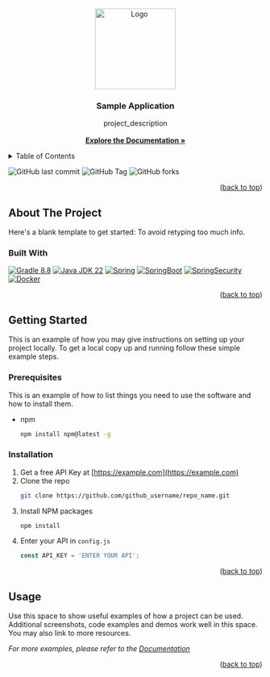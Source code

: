 <!-- Improved compatibility of back to top link: See: https://github.com/othneildrew/Best-README-Template/pull/73 -->
<a name="readme-top"></a>

<!-- PROJECT LOGO -->
<br />
<div align="center">
  <a href="https://github.com/digitalcloudninja/sample-application-configuration">
    <img src="https://avatars.githubusercontent.com/u/174159620?v=4" alt="Logo" width="160" height="160">
  </a>

<h3 align="center">Sample Application</h3>

  <p align="center">
    project_description
    <br />
    <br />
    <a href="https://github.com/digitalcloudninja/sample-application-configuration"><strong>Explore the Documentation »</strong></a>
   </p>
</div>

<!-- TABLE OF CONTENTS -->
<details>
  <summary>Table of Contents</summary>
  <ol>
    <li>
      <a href="#about-the-project">About The Project</a>
      <ul>
        <li><a href="#built-with">Built With</a></li>
      </ul>
    </li>
    <li>
      <a href="#getting-started">Getting Started</a>
      <ul>
        <li><a href="#prerequisites">Prerequisites</a></li>
        <li><a href="#installation">Installation</a></li>
      </ul>
    </li>
    <li><a href="#usage">Usage</a></li>
  </ol>
</details>

![GitHub last commit](https://img.shields.io/github/last-commit/digitalcloudninja/sample-application-configuration.svg?style=for-the-badge)
![GitHub Tag](https://img.shields.io/github/v/tag/digitalcloudninja/sample-application-configuration.svg?style=for-the-badge)
![GitHub forks](https://img.shields.io/github/forks/digitalcloudninja/sample-application-configuration.svg?style=for-the-badge)

<p align="right">(<a href="#readme-top">back to top</a>)</p>

<!-- ABOUT THE PROJECT -->
## About The Project

Here's a blank template to get started: To avoid retyping too much info. 

### Built With
[![Gradle 8.8][Gradle-icon]][Gradle-url]
[![Java JDK 22][Java-icon]][Java-url]
[![Spring][Spring-icon]][Spring-url]
[![SpringBoot][SpringBoot-icon]][SpringBoot-url]
[![SpringSecurity][SpringSecurity-icon]][SpringSecurity-url]
[![Docker][Docker-icon]][Docker-url]

<p align="right">(<a href="#readme-top">back to top</a>)</p>

<!-- GETTING STARTED -->
## Getting Started

This is an example of how you may give instructions on setting up your project locally.
To get a local copy up and running follow these simple example steps.

### Prerequisites

This is an example of how to list things you need to use the software and how to install them.
* npm
  ```sh
  npm install npm@latest -g
  ```

### Installation

1. Get a free API Key at [https://example.com](https://example.com)
2. Clone the repo
   ```sh
   git clone https://github.com/github_username/repo_name.git
   ```
3. Install NPM packages
   ```sh
   npm install
   ```
4. Enter your API in `config.js`
   ```js
   const API_KEY = 'ENTER YOUR API';
   ```

<p align="right">(<a href="#readme-top">back to top</a>)</p>




<!-- USAGE EXAMPLES -->
## Usage

Use this space to show useful examples of how a project can be used. Additional screenshots, code examples and demos work well in this space. You may also link to more resources.

_For more examples, please refer to the [Documentation](https://example.com)_

<p align="right">(<a href="#readme-top">back to top</a>)</p>


<!-- MARKDOWN LINKS & IMAGES -->
<!-- https://www.markdownguide.org/basic-syntax/#reference-style-links -->
[forks-shield]: https://img.shields.io/github/forks/digitalcloudninja/sample-application-configuration.svg?style=for-the-badge
[forks-url]: https://github.com/digitalcloudninja/sample-application-configuration/network/members
[stars-shield]: https://img.shields.io/github/stars/digitalcloudninja/sample-application-configuration.svg?style=for-the-badge
[stars-url]: https://github.com/digitalcloudninja/sample-application-configuration/stargazers
[issues-shield]: https://img.shields.io/github/issues/digitalcloudninja/sample-application-configuration.svg?style=for-the-badge
[issues-url]: https://github.com/digitalcloudninja/sample-application-configuration/issues
[Gradle-icon]: https://img.shields.io/badge/gradle-02303A?style=for-the-badge&logo=gradle&logoColor=white
[Gradle-url]: https://docs.gradle.org/current/userguide/userguide.html
[Docker-icon]: https://img.shields.io/badge/docker-2496ED?style=for-the-badge&logo=docker&logoColor=white
[Docker-url]: https://docs.gradle.org/current/userguide/userguide.html
[Java-icon]: https://img.shields.io/badge/java-F80000?style=for-the-badge&logo=oracle&logoColor=white
[Java-url]: https://docs.gradle.org/current/userguide/userguide.html
[Spring-icon]: https://img.shields.io/badge/spring-6DB33F?style=for-the-badge&logo=spring&logoColor=white
[Spring-url]: https://spring.io/
[SpringBoot-icon]: https://img.shields.io/badge/springboot-6DB33F?style=for-the-badge&logo=springboot&logoColor=white
[SpringBoot-url]: https://spring.io/
[SpringSecurity-icon]: https://img.shields.io/badge/springsecurity-6DB33F?style=for-the-badge&logo=springsecurity&logoColor=white
[SpringSecurity-url]: https://spring.io/

